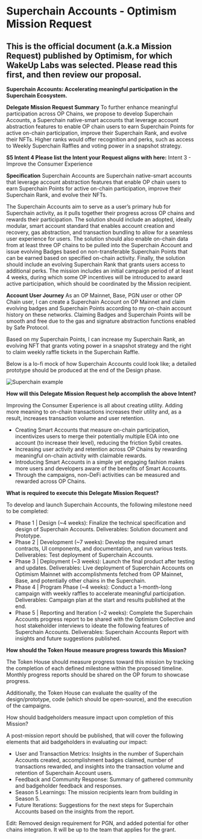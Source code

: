 # Superchain Accounts - Optimism Mission Request
## This is the official document (a.k.a Mission Request) published by Optimism, for which WakeUp Labs was selected. Please read this first, and then review our proposal.


**Superchain Accounts: Accelerating meaningful participation in the Superchain Ecosystem.**

**Delegate Mission Request Summary**
To further enhance meaningful participation across OP Chains, we propose to develop Superchain Accounts, a Superchain native-smart accounts that leverage account abstraction features to enable OP chain users to earn Superchain Points for active on-chain participation, improve their Superchain Rank, and evolve their NFTs. Higher ranks would offer recognition and perks, such as access to Weekly Superchain Raffles and voting power in a snapshot strategy.

**S5 Intent 4 Please list the Intent your Request aligns with here:** Intent 3 - Improve the Consumer Experience

**Specification**
Superchain Accounts are Superchain native-smart accounts that leverage account abstraction features that enable OP chain users to earn Superchain Points for active on-chain participation, improve their Superchain Rank, and evolve their NFTs.

The Superchain Accounts aim to serve as a user’s primary hub for Superchain activity, as it pulls together their progress across OP chains and rewards their participation. The solution should include an adopted, ideally modular, smart account standard that enables account creation and recovery, gas abstraction, and transaction bundling to allow for a seamless user experience for users. The solution should also enable on-chain data from at least three OP chains to be pulled into the Superchain Account and issue evolving Badges based on non-transferable Superchain Points that can be earned based on specified on-chain activity. Finally, the solution should include an evolving Superchain Rank that grants users access to additional perks. The mission includes an initial campaign period of at least 4 weeks, during which some OP incentives will be introduced to award active participation, which should be coordinated by the Mission recipient.

**Account User Journey**
As an OP Mainnet, Base, PGN user or other OP Chain user, I can create a Superchain Account on OP Mainnet and claim evolving badges and Superchain Points according to my on-chain account history on these networks. Claiming Badges and Superchain Points will be smooth and free due to the gas and signature abstraction functions enabled by Safe Protocol.

Based on my Superchain Points, I can increase my Superchain Rank, an evolving NFT that grants voting power in a snapshot strategy and the right to claim weekly raffle tickets in the Superchain Raffle.

Below is a lo-fi mock of how Superchain Accounts could look like; a detailed prototype should be produced at the end of the Design phase.

![Superchain example](https://github.com/0xmdh/Superchain-Accounts---WakeUp-Labs/assets/18706780/edb1ce47-474a-4edd-b851-efc578b13912)

**How will this Delegate Mission Request help accomplish the above Intent?**

Improving the Consumer Experience is all about creating utility. Adding more meaning to on-chain transactions increases their utility and, as a result, increases transaction volume and user retention.

- Creating Smart Accounts that measure on-chain participation, incentivizes users to merge their potentially multiple EOA into one account (to increase their level), reducing the friction Sybil creates.
- Increasing user activity and retention across OP Chains by rewarding meaningful on-chain activity with claimable rewards.
- Introducing Smart Accounts in a simple yet engaging fashion makes more users and developers aware of the benefits of Smart Accounts.
- Through the campaigns, non-DeFi activities can be measured and rewarded across OP Chains.
  
**What is required to execute this Delegate Mission Request?**

To develop and launch Superchain Accounts, the following milestone need to be completed:

- Phase 1 | Design (~4 weeks): Finalize the technical specification and design of Superchain Accounts.
Deliverables: Solution document and Prototype.
- Phase 2 | Development (~7 weeks): Develop the required smart contracts, UI components, and documentation, and run various tests.
Deliverables: Test deployment of Superchain Accounts.
- Phase 3 | Deployment (~3 weeks): Launch the final product after testing and updates.
Deliverables: Live deployment of Superchain Accounts on Optimism Mainnet with accomplishments fetched from OP Mainnet, Base, and potentially other chains in the Superchain.
- Phase 4 | Program Phase (~4 weeks): Conduct a 1-month-long campaign with weekly raffles to accelerate meaningful participation.
Deliverables: Campaign plan at the start and results published at the end.
- Phase 5 | Reporting and Iteration (~2 weeks): Complete the Superchain Accounts progress report to be shared with the Optimism Collective and host stakeholder interviews to ideate the following features of Superchain Accounts.
Deliverables: Superchain Accounts Report with insights and future suggestions published.


**How should the Token House measure progress towards this Mission?**

The Token House should measure progress toward this mission by tracking the completion of each defined milestone within the proposed timeline. Monthly progress reports should be shared on the OP forum to showcase progress.

Additionally, the Token House can evaluate the quality of the design/prototype, code (which should be open-source), and the execution of the campaigns.

How should badgeholders measure impact upon completion of this Mission?

A post-mission report should be published, that will cover the following elements that aid badgeholders in evaluating our impact:

- User and Transaction Metrics: Insights in the number of Superchain Accounts created, accomplishment badges claimed, number of transactions rewarded, and insights into the transaction volume and retention of Superchain Account users.
- Feedback and Community Response: Summary of gathered community and badgeholder feedback and responses.
- Season 5 Learnings: The mission recipients learn from building in Season 5.
- Future Iterations: Suggestions for the next steps for Superchain Accounts based on the insights from the report.

Edit: Removed design requirement for PGN, and added potential for other chains integration. It will be up to the team that applies for the grant.
